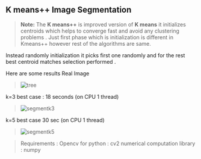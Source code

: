 ## K means++ Image Segmentation
> **Note:** The **K means++** is improved version of **K means** it initializes centroids which helps to converge fast and avoid any clustering problems . Just first phase which is initialization is different in Kmeans++ however rest of the algorithms are same.

Instead randomly initialization it picks first one randomly and for the rest  best centroid matches selection performed .

Here are some results 
Real Image 
> ![tree](https://user-images.githubusercontent.com/39130214/72843548-2d4ca900-3cb4-11ea-80f7-4d72d6da7a5d.png)

k=3  best case : 18 seconds (on CPU 1 thread)  
> ![segmentk3](https://user-images.githubusercontent.com/39130214/72843328-ba433280-3cb3-11ea-9030-f3382987349c.png)

k=5 best case 30 sec (on CPU 1 thread)
>![segmentk5](https://user-images.githubusercontent.com/39130214/72843403-e199ff80-3cb3-11ea-98b9-6b456201887e.png)


> Requirements :
> Opencv for python : cv2
> numerical computation library : numpy
